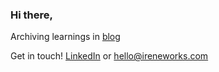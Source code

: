 ### Hi there,

Archiving learnings in [blog](https://ireneworks.gitbook.io/saltberry/)

Get in touch! [LinkedIn](https://www.linkedin.com/in/ireneworks/) or hello@ireneworks.com
